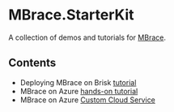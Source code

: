 # MBrace.StarterKit

A collection of demos and tutorials for [MBrace](http://m-brace.net/).

## Contents

* Deploying MBrace on Brisk [tutorial](azure/brisk-tutorial.md#get-started-with-brisk)
* MBrace on Azure [hands-on tutorial](azure/HandsOnTutorial)
* MBrace on Azure [Custom Cloud Service](azure/AZURE.md)
